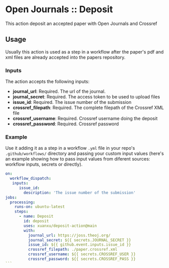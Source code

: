 # Open Journals :: Deposit

This action deposit an accepted paper with Open Journals and Crossref

## Usage

Usually this action is used as a step in a workflow after the paper's pdf and xml files are already accepted into the papers repository.

### Inputs

The action accepts the following inputs:

- **journal_url**: Required. The url of the journal.
- **journal_secret**: Required. The access token to be used to upload files
- **issue_id**: Required. The issue number of the submission
- **crossref_filepath**: Required. The complete filepath of the Crossref XML file
- **crossref_username**: Required. Crossref username doing the deposit
- **crossref_password**: Required. Crossref password

### Example

Use it adding it as a step in a workflow `.yml` file in your repo's `.github/workflows/` directory and passing your custom input values (here's an example showing how to pass input values from diferent sources: workflow inputs, secrets or directly).

````yaml
on:
  workflow_dispatch:
   inputs:
      issue_id:
        description: 'The issue number of the submission'
jobs:
  processing:
    runs-on: ubuntu-latest
    steps:
      - name: Deposit
        id: deposit
        uses: xuanxu/deposit-action@main
        with:
          journal_url: https://joss.theoj.org/
          journal_secret: ${{ secrets.JOURNAL_SECRET }}
          issue_id: ${{ github.event.inputs.issue_id }}
          crossref_filepath: ./paper.crossref.xml
          crossref_username: ${{ secrets.CROSSREF_USER }}
          crossref_password: ${{ secrets.CROSSREF_PASS }}
```
